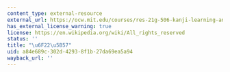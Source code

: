 ```yaml
---
content_type: external-resource
external_url: https://ocw.mit.edu/courses/res-21g-506-kanji-learning-any-time-any-place-for-japanese-vi-spring-2021/resources/video-2-kanji-in-tobira-lesson-7/
has_external_license_warning: true
license: https://en.wikipedia.org/wiki/All_rights_reserved
status: ''
title: "\u6F22\u5B57"
uid: a84e689c-302d-4293-8f1b-27da69ea5a94
wayback_url: ''
---
```

